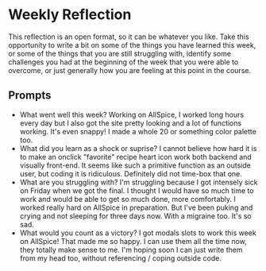 # Weekly Reflection
This reflection is an open format, so it can be whatever you like. Take this opportunity to write a bit on some of the things you have learned this week, or some of the things that you are still struggling with, identify some challenges you had at the beginning of the week that you were able to overcome, or just generally how you are feeling at this point in the course.

## Prompts
- What went well this week? Working on AllSpice, I worked long hours every day but I also got the site pretty looking and a lot of functions working. It's even snappy! I made a whole 20 or something color palette too.
- What did you learn as a shock or suprise?  I cannot believe how hard it is to make an onclick "favorite" recipe heart icon work both backend and visually front-end. It seems like such a primitive function as an outside user, but coding it is ridiculous. Definitely did not time-box that one.
- What are you struggling with? I'm struggling because I got intensely sick on Friday when we got the final. I thought I would have so much time to work and would be able to get so much done, more comfortably. I worked really hard on AllSpice in preparation. But I've been puking and crying and not sleeping for three days now. With a migraine too. It's so sad. 
- What would you count as a victory? I got modals slots to work this week on AllSpice! That made me so happy. I can use them all the time now, they totally make sense to me. I'm hoping soon I can just write them from my head too, without referencing / coping outside code.